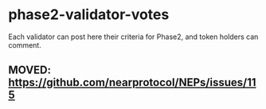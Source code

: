 # phase2-validator-votes
Each validator can post here their criteria for Phase2, and token holders can comment.

## MOVED: https://github.com/nearprotocol/NEPs/issues/115
